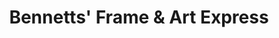 ---
title: "Bennetts' Frame & Art Express"
url: /greenville/bennetts-frame-und-art-express/
shop: Kunst
---